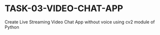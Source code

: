 # TASK-03-VIDEO-CHAT-APP
Create Live Streaming Video Chat App without voice using cv2 module of Python
